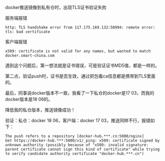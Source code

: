 
docker推送镜像到私有仓时，出现TLS证书验证失败

服务端报错

```
http: TLS handshake error from 117.175.169.132:50994: remote error: tls: bad certificate
```

客户端报错

```
x509: certificate is not valid for any names, but wanted to match docker.smart-china.com
```

遇到这个问题后，第一想法就是证书错误，可是验证证书MD5值，都是一样的。

第二点，验证push时，证书是否生效，通过抓包看ca信息都是携带到TLS里面的。

最后，同事说docker版本不一致，我看了一下私仓的docker是17 03，而我的docker版本是18 06的。

降低我的私仓版本，推送镜像成功！

验证：私仓：docker 18 06，客户端：docker 17 03，推送同样不行，报错如下：

```
The push refers to a repository [docker-hub.***.cn:5000/nginx]
Get https://docker-hub.***:5000/v1/_ping: x509: certificate signed by unknown authority (possibly because of "x509: invalid signature: parent certificate cannot sign this kind of certificate" while trying to verify candidate authority certificate "docker-hub.***.cn")

```
